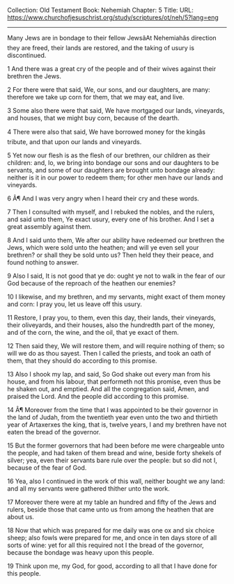 Collection: Old Testament
Book: Nehemiah
Chapter: 5
Title: 
URL: https://www.churchofjesuschrist.org/study/scriptures/ot/neh/5?lang=eng

---

Many Jews are in bondage to their fellow JewsâAt Nehemiahâs direction they are freed, their lands are restored, and the taking of usury is discontinued.

1 And there was a great cry of the people and of their wives against their brethren the Jews.

2 For there were that said, We, our sons, and our daughters, are many: therefore we take up corn for them, that we may eat, and live.

3 Some also there were that said, We have mortgaged our lands, vineyards, and houses, that we might buy corn, because of the dearth.

4 There were also that said, We have borrowed money for the kingâs tribute, and that upon our lands and vineyards.

5 Yet now our flesh is as the flesh of our brethren, our children as their children: and, lo, we bring into bondage our sons and our daughters to be servants, and some of our daughters are brought unto bondage already: neither is it in our power to redeem them; for other men have our lands and vineyards.

6 Â¶ And I was very angry when I heard their cry and these words.

7 Then I consulted with myself, and I rebuked the nobles, and the rulers, and said unto them, Ye exact usury, every one of his brother. And I set a great assembly against them.

8 And I said unto them, We after our ability have redeemed our brethren the Jews, which were sold unto the heathen; and will ye even sell your brethren? or shall they be sold unto us? Then held they their peace, and found nothing to answer.

9 Also I said, It is not good that ye do: ought ye not to walk in the fear of our God because of the reproach of the heathen our enemies?

10 I likewise, and my brethren, and my servants, might exact of them money and corn: I pray you, let us leave off this usury.

11 Restore, I pray you, to them, even this day, their lands, their vineyards, their oliveyards, and their houses, also the hundredth part of the money, and of the corn, the wine, and the oil, that ye exact of them.

12 Then said they, We will restore them, and will require nothing of them; so will we do as thou sayest. Then I called the priests, and took an oath of them, that they should do according to this promise.

13 Also I shook my lap, and said, So God shake out every man from his house, and from his labour, that performeth not this promise, even thus be he shaken out, and emptied. And all the congregation said, Amen, and praised the Lord. And the people did according to this promise.

14 Â¶ Moreover from the time that I was appointed to be their governor in the land of Judah, from the twentieth year even unto the two and thirtieth year of Artaxerxes the king, that is, twelve years, I and my brethren have not eaten the bread of the governor.

15 But the former governors that had been before me were chargeable unto the people, and had taken of them bread and wine, beside forty shekels of silver; yea, even their servants bare rule over the people: but so did not I, because of the fear of God.

16 Yea, also I continued in the work of this wall, neither bought we any land: and all my servants were gathered thither unto the work.

17 Moreover there were at my table an hundred and fifty of the Jews and rulers, beside those that came unto us from among the heathen that are about us.

18 Now that which was prepared for me daily was one ox and six choice sheep; also fowls were prepared for me, and once in ten days store of all sorts of wine: yet for all this required not I the bread of the governor, because the bondage was heavy upon this people.

19 Think upon me, my God, for good, according to all that I have done for this people.
